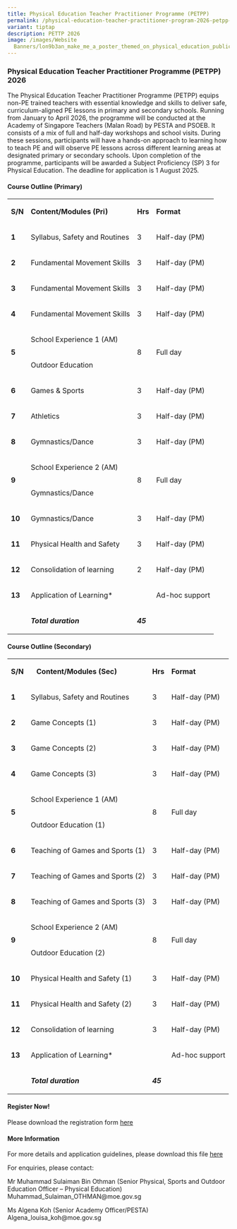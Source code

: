 ```yaml
---
title: Physical Education Teacher Practitioner Programme (PETPP)
permalink: /physical-education-teacher-practitioner-program-2026-petpp-2026/
variant: tiptap
description: PETTP 2026
image: /images/Website
  Banners/lon9b3an_make_me_a_poster_themed_on_physical_education_public_cfe53c51_43a7_46e4_9dd1_9e0ce11554b5_3.png
---
```

<h3>Physical Education Teacher Practitioner Programme (PETPP) 2026</h3>
<p>The Physical Education Teacher Practitioner Programme (PETPP) equips non-PE
trained teachers with essential knowledge and skills to deliver safe, curriculum-aligned
PE lessons in primary and secondary schools. Running from January to April
2026, the programme will be conducted at the Academy of Singapore Teachers
(Malan Road) by PESTA and PSOEB. It consists of a mix of full and half-day
workshops and school visits. During these sessions, participants will have
a hands-on approach to learning how to teach PE and will observe PE lessons
across different learning areas at designated primary or secondary schools.
Upon completion of the programme, participants will be awarded a Subject
Proficiency (SP) 3 for Physical Education. The deadline for application
is 1 August 2025.</p>
<h4>Course Outline (Primary)</h4>
<table style="minWidth: 100px">
<colgroup>
<col>
<col>
<col>
<col>
</colgroup>
<tbody>
<tr>
<td rowspan="1" colspan="1">
<p><strong>S/N</strong>
</p>
</td>
<td rowspan="1" colspan="1">
<p><strong>Content/Modules (Pri)</strong>
</p>
</td>
<td rowspan="1" colspan="1">
<p><strong>Hrs</strong>
</p>
</td>
<td rowspan="1" colspan="1">
<p><strong>Format</strong>
</p>
</td>
</tr>
<tr>
<td rowspan="1" colspan="1">
<p><strong>1</strong>
</p>
</td>
<td rowspan="1" colspan="1">
<p>Syllabus, Safety and Routines</p>
</td>
<td rowspan="1" colspan="1">
<p>3</p>
</td>
<td rowspan="1" colspan="1">
<p>Half-day (PM)</p>
</td>
</tr>
<tr>
<td rowspan="1" colspan="1">
<p><strong>2</strong>
</p>
</td>
<td rowspan="1" colspan="1">
<p>Fundamental Movement Skills</p>
</td>
<td rowspan="1" colspan="1">
<p>3</p>
</td>
<td rowspan="1" colspan="1">
<p>Half-day (PM)</p>
</td>
</tr>
<tr>
<td rowspan="1" colspan="1">
<p><strong>3</strong>
</p>
</td>
<td rowspan="1" colspan="1">
<p>Fundamental Movement Skills</p>
</td>
<td rowspan="1" colspan="1">
<p>3</p>
</td>
<td rowspan="1" colspan="1">
<p>Half-day (PM)</p>
</td>
</tr>
<tr>
<td rowspan="1" colspan="1">
<p><strong>4</strong>
</p>
</td>
<td rowspan="1" colspan="1">
<p>Fundamental Movement Skills</p>
</td>
<td rowspan="1" colspan="1">
<p>3</p>
</td>
<td rowspan="1" colspan="1">
<p>Half-day (PM)</p>
</td>
</tr>
<tr>
<td rowspan="2" colspan="1">
<p><strong>5</strong>
</p>
</td>
<td rowspan="1" colspan="1">
<p>School Experience 1&nbsp;(AM)</p>
</td>
<td rowspan="2" colspan="1">
<p>8</p>
</td>
<td rowspan="2" colspan="1">
<p>Full day</p>
</td>
</tr>
<tr>
<td rowspan="1" colspan="1">
<p>Outdoor Education</p>
</td>
</tr>
<tr>
<td rowspan="1" colspan="1">
<p><strong>6</strong>
</p>
</td>
<td rowspan="1" colspan="1">
<p>Games &amp; Sports</p>
</td>
<td rowspan="1" colspan="1">
<p>3</p>
</td>
<td rowspan="1" colspan="1">
<p>Half-day (PM)</p>
</td>
</tr>
<tr>
<td rowspan="1" colspan="1">
<p><strong>7</strong>
</p>
</td>
<td rowspan="1" colspan="1">
<p>Athletics</p>
</td>
<td rowspan="1" colspan="1">
<p>3</p>
</td>
<td rowspan="1" colspan="1">
<p>Half-day (PM)</p>
</td>
</tr>
<tr>
<td rowspan="1" colspan="1">
<p><strong>8</strong>
</p>
</td>
<td rowspan="1" colspan="1">
<p>Gymnastics/Dance</p>
</td>
<td rowspan="1" colspan="1">
<p>3</p>
</td>
<td rowspan="1" colspan="1">
<p>Half-day (PM)</p>
</td>
</tr>
<tr>
<td rowspan="2" colspan="1">
<p><strong>9</strong>
</p>
</td>
<td rowspan="1" colspan="1">
<p>School Experience 2&nbsp;(AM)</p>
</td>
<td rowspan="2" colspan="1">
<p>8</p>
</td>
<td rowspan="2" colspan="1">
<p>Full day</p>
</td>
</tr>
<tr>
<td rowspan="1" colspan="1">
<p>Gymnastics/Dance</p>
</td>
</tr>
<tr>
<td rowspan="1" colspan="1">
<p><strong>10</strong>
</p>
</td>
<td rowspan="1" colspan="1">
<p>Gymnastics/Dance</p>
</td>
<td rowspan="1" colspan="1">
<p>3</p>
</td>
<td rowspan="1" colspan="1">
<p>Half-day (PM)</p>
</td>
</tr>
<tr>
<td rowspan="1" colspan="1">
<p><strong>11</strong>
</p>
</td>
<td rowspan="1" colspan="1">
<p>Physical Health and Safety</p>
</td>
<td rowspan="1" colspan="1">
<p>3</p>
</td>
<td rowspan="1" colspan="1">
<p>Half-day (PM)</p>
</td>
</tr>
<tr>
<td rowspan="1" colspan="1">
<p><strong>12</strong>
</p>
</td>
<td rowspan="1" colspan="1">
<p>Consolidation of learning</p>
</td>
<td rowspan="1" colspan="1">
<p>2</p>
</td>
<td rowspan="1" colspan="1">
<p>Half-day (PM)</p>
</td>
</tr>
<tr>
<td rowspan="1" colspan="1">
<p><strong>13</strong>
</p>
</td>
<td rowspan="1" colspan="1">
<p>Application of Learning*</p>
</td>
<td rowspan="1" colspan="1">
<p>&nbsp;</p>
</td>
<td rowspan="1" colspan="1">
<p>Ad-hoc support</p>
</td>
</tr>
<tr>
<td rowspan="1" colspan="1">
<p>&nbsp;</p>
</td>
<td rowspan="1" colspan="1">
<p><strong><em>Total duration</em></strong>
</p>
</td>
<td rowspan="1" colspan="1">
<p><strong><em>45</em></strong>
</p>
</td>
<td rowspan="1" colspan="1">
<p>&nbsp;</p>
</td>
</tr>
</tbody>
</table>
<p></p>
<h4>Course Outline (Secondary)</h4>
<table style="minWidth: 100px">
<colgroup>
<col>
<col>
<col>
<col>
</colgroup>
<tbody>
<tr>
<td rowspan="1" colspan="1">
<p><strong>S/N</strong>
</p>
</td>
<td rowspan="1" colspan="1">
<p><strong>&nbsp;&nbsp; Content/Modules (Sec)</strong>
</p>
</td>
<td rowspan="1" colspan="1">
<p><strong>Hrs</strong>
</p>
</td>
<td rowspan="1" colspan="1">
<p><strong>Format</strong>
</p>
</td>
</tr>
<tr>
<td rowspan="1" colspan="1">
<p><strong>1</strong>
</p>
</td>
<td rowspan="1" colspan="1">
<p>Syllabus, Safety and Routines</p>
</td>
<td rowspan="1" colspan="1">
<p>3</p>
</td>
<td rowspan="1" colspan="1">
<p>Half-day (PM)</p>
</td>
</tr>
<tr>
<td rowspan="1" colspan="1">
<p><strong>2</strong>
</p>
</td>
<td rowspan="1" colspan="1">
<p>Game Concepts (1)</p>
</td>
<td rowspan="1" colspan="1">
<p>3</p>
</td>
<td rowspan="1" colspan="1">
<p>Half-day (PM)</p>
</td>
</tr>
<tr>
<td rowspan="1" colspan="1">
<p><strong>3</strong>
</p>
</td>
<td rowspan="1" colspan="1">
<p>Game Concepts (2)</p>
</td>
<td rowspan="1" colspan="1">
<p>3</p>
</td>
<td rowspan="1" colspan="1">
<p>Half-day (PM)</p>
</td>
</tr>
<tr>
<td rowspan="1" colspan="1">
<p><strong>4</strong>
</p>
</td>
<td rowspan="1" colspan="1">
<p>Game Concepts (3)</p>
</td>
<td rowspan="1" colspan="1">
<p>3</p>
</td>
<td rowspan="1" colspan="1">
<p>Half-day (PM)</p>
</td>
</tr>
<tr>
<td rowspan="2" colspan="1">
<p><strong>5</strong>
</p>
</td>
<td rowspan="1" colspan="1">
<p>School Experience 1&nbsp;(AM)</p>
</td>
<td rowspan="2" colspan="1">
<p>8</p>
</td>
<td rowspan="2" colspan="1">
<p>Full day</p>
</td>
</tr>
<tr>
<td rowspan="1" colspan="1">
<p>Outdoor Education (1)</p>
</td>
</tr>
<tr>
<td rowspan="1" colspan="1">
<p><strong>6</strong>
</p>
</td>
<td rowspan="1" colspan="1">
<p>Teaching of Games and Sports (1)</p>
</td>
<td rowspan="1" colspan="1">
<p>3</p>
</td>
<td rowspan="1" colspan="1">
<p>Half-day (PM)</p>
</td>
</tr>
<tr>
<td rowspan="1" colspan="1">
<p><strong>7</strong>
</p>
</td>
<td rowspan="1" colspan="1">
<p>Teaching of Games and Sports (2)</p>
</td>
<td rowspan="1" colspan="1">
<p>3</p>
</td>
<td rowspan="1" colspan="1">
<p>Half-day (PM)</p>
</td>
</tr>
<tr>
<td rowspan="1" colspan="1">
<p><strong>8</strong>
</p>
</td>
<td rowspan="1" colspan="1">
<p>Teaching of Games and Sports (3)</p>
</td>
<td rowspan="1" colspan="1">
<p>3</p>
</td>
<td rowspan="1" colspan="1">
<p>Half-day (PM)</p>
</td>
</tr>
<tr>
<td rowspan="2" colspan="1">
<p><strong>9</strong>
</p>
</td>
<td rowspan="1" colspan="1">
<p>School Experience 2&nbsp;(AM)</p>
</td>
<td rowspan="2" colspan="1">
<p>8</p>
</td>
<td rowspan="2" colspan="1">
<p>Full day</p>
</td>
</tr>
<tr>
<td rowspan="1" colspan="1">
<p>Outdoor Education (2)</p>
</td>
</tr>
<tr>
<td rowspan="1" colspan="1">
<p><strong>10</strong>
</p>
</td>
<td rowspan="1" colspan="1">
<p>Physical Health and Safety (1)</p>
</td>
<td rowspan="1" colspan="1">
<p>3</p>
</td>
<td rowspan="1" colspan="1">
<p>Half-day (PM)</p>
</td>
</tr>
<tr>
<td rowspan="1" colspan="1">
<p><strong>11</strong>
</p>
</td>
<td rowspan="1" colspan="1">
<p>Physical Health and Safety (2)</p>
</td>
<td rowspan="1" colspan="1">
<p>3</p>
</td>
<td rowspan="1" colspan="1">
<p>Half-day (PM)</p>
</td>
</tr>
<tr>
<td rowspan="1" colspan="1">
<p><strong>12</strong>
</p>
</td>
<td rowspan="1" colspan="1">
<p>Consolidation of learning</p>
</td>
<td rowspan="1" colspan="1">
<p>3</p>
</td>
<td rowspan="1" colspan="1">
<p>Half-day (PM)</p>
</td>
</tr>
<tr>
<td rowspan="1" colspan="1">
<p><strong>13</strong>
</p>
</td>
<td rowspan="1" colspan="1">
<p>Application of Learning*</p>
</td>
<td rowspan="1" colspan="1">
<p>&nbsp;</p>
</td>
<td rowspan="1" colspan="1">
<p>Ad-hoc support</p>
</td>
</tr>
<tr>
<td rowspan="1" colspan="1">
<p>&nbsp;</p>
</td>
<td rowspan="1" colspan="1">
<p><strong><em>Total duration</em></strong>
</p>
</td>
<td rowspan="1" colspan="1">
<p><strong><em>45</em></strong>
</p>
</td>
<td rowspan="1" colspan="1">
<p>&nbsp;</p>
</td>
</tr>
</tbody>
</table>
<h4>Register Now!</h4>
<p>Please download the registration form <a href="/files/Registration Forms/PETPP_2026__Pri_Sec__Registration_Form.pdf" rel="noopener noreferrer nofollow" target="_blank">here</a>
</p>
<h4>More Information</h4>
<p>For more details and application guidelines, please download this file
<a href="/files/Registration Forms/PETPP_2026__Pri_Sec__Pgm_Outline.pdf" rel="noopener nofollow" target="_blank">here</a>
</p>
<p>For enquiries, please contact:</p>
<p>Mr Muhammad Sulaiman Bin Othman (Senior Physical, Sports and Outdoor Education
Officer – Physical Education) Muhammad_Sulaiman_OTHMAN@moe.gov.sg</p>
<p>Ms Algena Koh (Senior Academy Officer/PESTA)
<br>Algena_louisa_koh@moe.gov.sg</p>